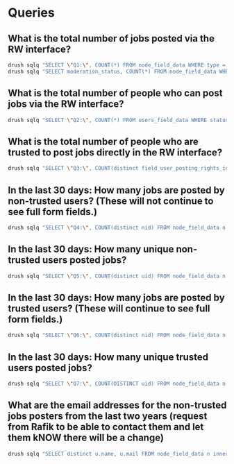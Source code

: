 # Queries

## What is the total number of jobs posted via the RW interface?

```bash
drush sqlq "SELECT \"Q1:\", COUNT(*) FROM node_field_data WHERE type = \"job\""
drush sqlq "SELECT moderation_status, COUNT(*) FROM node_field_data WHERE type = \"job\" group by moderation_status"
```

## What is the total number of people who can post jobs via the RW interface?

```bash
drush sqlq "SELECT \"Q2:\", COUNT(*) FROM users_field_data WHERE status = 1"
```

## What is the total number of people who are trusted to post jobs directly in the RW interface?

```bash
drush sqlq "SELECT \"Q3:\", COUNT(distinct field_user_posting_rights_id) FROM taxonomy_term__field_user_posting_rights WHERE field_user_posting_rights_job = 3"
```

## In the last 30 days: How many jobs are posted by non-trusted users? (These will not continue to see full form fields.)

```bash
drush sqlq "SELECT \"Q4:\", COUNT(distinct nid) FROM node_field_data n INNER JOIN taxonomy_term__field_user_posting_rights p ON n.uid = p.field_user_posting_rights_id WHERE n.type = \"job\" AND p.field_user_posting_rights_job <> 3 and created > UNIX_TIMESTAMP(DATE_SUB(NOW(), interval 1 month))"
```

## In the last 30 days: How many unique non-trusted users posted jobs?

```bash
drush sqlq "SELECT \"Q5:\", COUNT(distinct uid) FROM node_field_data n INNER JOIN taxonomy_term__field_user_posting_rights p ON n.uid = p.field_user_posting_rights_id WHERE n.type = \"job\" AND p.field_user_posting_rights_job <> 3 and created > UNIX_TIMESTAMP(DATE_SUB(NOW(), interval 1 month))"
```

## In the last 30 days: How many jobs are posted by trusted users? (These will continue to see full form fields.)

```bash
drush sqlq "SELECT \"Q6:\", COUNT(distinct nid) FROM node_field_data n INNER JOIN taxonomy_term__field_user_posting_rights p ON n.uid = p.field_user_posting_rights_id WHERE n.type = \"job\" AND p.field_user_posting_rights_job = 3 and created > UNIX_TIMESTAMP(DATE_SUB(NOW(), interval 1 month))"
```

## In the last 30 days: How many unique trusted users posted jobs?

```bash
drush sqlq "SELECT \"Q7:\", COUNT(DISTINCT uid) FROM node_field_data n INNER JOIN taxonomy_term__field_user_posting_rights p ON n.uid = p.field_user_posting_rights_id WHERE n.type = \"job\" AND p.field_user_posting_rights_job = 3 and created > UNIX_TIMESTAMP(DATE_SUB(NOW(), interval 1 month))"
```

## What are the email addresses for the non-trusted jobs posters from the last two years (request from Rafik to be able to contact them and let them kNOW there will be a change)

```bash
drush sqlq "SELECT distinct u.name, u.mail FROM node_field_data n inner join taxonomy_term__field_user_posting_rights p on n.uid = p.field_user_posting_rights_id inner join users_field_data u on n.uid = u.uid where n.type = \"job\" AND p.field_user_posting_rights_job in (0,2) and n.created > UNIX_TIMESTAMP(DATE_SUB(NOW(), interval 2 year)) ORDER BY u.name"
```
